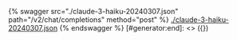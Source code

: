 [#generator:start]: <> ({ "template": "openapi" })
{% swagger src="./claude-3-haiku-20240307.json" path="/v2/chat/completions" method="post" %}
[./claude-3-haiku-20240307.json](./claude-3-haiku-20240307.json)
{% endswagger %}
[#generator:end]: <> ({})